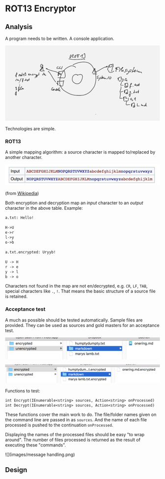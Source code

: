 # ROT13 Encryptor
## Analysis
A program needs to be written. A console application.

![](images/system-context.png)

Technologies are simple.

### ROT13
A simple mapping algorithm: a source character is mapped to/replaced by another character.

![](images/rot13.png)

(from [Wikipedia](https://en.wikipedia.org/wiki/ROT13))

Both encryption and decryption map an *input* character to an *output* character in the above table. Example:

```
a.txt: Hello!

H->U
e->r
l->y
o->b

a.txt.encrypted: Uryyb!

U -> H
r -> e
y -> l
b -> o
```

Characters not found in the map are not en/decrypted, e.g. `CR`, `LF`, `TAB`, special characters like `.`, `!`. That means the basic structure of a source file is retained.

### Acceptance test
A much as possible should be tested automatically. Sample files are provided. They can be used as sources and gold masters for an acceptance test.

![](images/samples.png)

![](images/samples2.png)

Functions to test:

```
int Encrypt(IEnumerable<string> sources, Action<string> onProcessed)
int Decrypt(IEnumerable<string> sources, Action<string> onProcessed)
```

These functions cover the main work to do. The file/folder names given on the command line are passed in as `sources`. And the name of each file processed is pushed to the continuation `onProcessed`.

Displaying the names of the processed files should be easy "to wrap around". The number of files processed is returned as the result of executing these "commands".

![](images/message handling.png)

## Design




